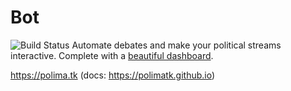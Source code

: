# Bot
![Build Status](https://github.com/Polimatk/Bot/actions/workflows/test.yml/badge.svg)
Automate debates and make your political streams interactive. Complete with a [beautiful dashboard](https://github.com/Polimatk/Web).

https://polima.tk (docs: https://polimatk.github.io)
